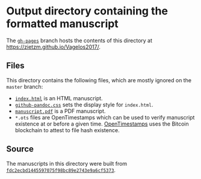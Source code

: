 # Output directory containing the formatted manuscript

The [`gh-pages`](https://github.com/zietzm/Vagelos2017/tree/gh-pages) branch hosts the contents of this directory at https://zietzm.github.io/Vagelos2017/.

## Files

This directory contains the following files, which are mostly ignored on the `master` branch:

+ [`index.html`](index.html) is an HTML manuscript.
+ [`github-pandoc.css`](github-pandoc.css) sets the display style for `index.html`.
+ [`manuscript.pdf`](manuscript.pdf) is a PDF manuscript.
+ `*.ots` files are OpenTimestamps which can be used to verify manuscript existence at or before a given time.
  [OpenTimestamps](opentimestamps.org) uses the Bitcoin blockchain to attest to file hash existence.

## Source

The manuscripts in this directory were built from
[`fdc2ecbd1445597075f98bc89e2743e9a6cf5373`](https://github.com/zietzm/Vagelos2017/commit/fdc2ecbd1445597075f98bc89e2743e9a6cf5373).
